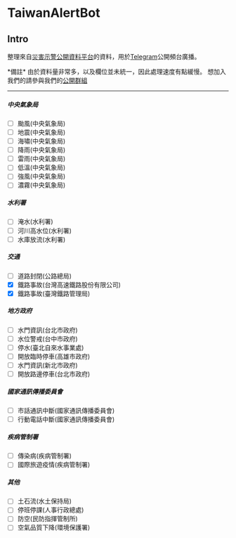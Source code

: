 # TaiwanAlertBot

## Intro
整理來自[災害示警公開資料平台](https://alerts.ncdr.nat.gov.tw)的資料，用於[Telegram](https://telegram.org)公開頻台廣播。

\*備註\*
由於資料量非常多，以及欄位並未統一，因此處理速度有點緩慢。
想加入我們的請參與我們的[公開群組](https://t.me/joinchat/H06D30hvYRkKZP4mJirjVg)

---

##### 中央氣象局  

- [ ] 颱風(中央氣象局)
- [ ] 地震(中央氣象局)
- [ ] 海嘯(中央氣象局)
- [ ] 降雨(中央氣象局)
- [ ] 雷雨(中央氣象局)
- [ ] 低溫(中央氣象局)
- [ ] 強風(中央氣象局)
- [ ] 濃霧(中央氣象局)

##### 水利署
- [ ] 淹水(水利署)
- [ ] 河川高水位(水利署)
- [ ] 水庫放流(水利署)

##### 交通
- [ ] 道路封閉(公路總局)
- [x] 鐵路事故(台灣高速鐵路股份有限公司)
- [x] 鐵路事故(臺灣鐵路管理局)

##### 地方政府
- [ ] 水門資訊(台北市政府)
- [ ] 水位警戒(台中市政府)
- [ ] 停水(臺北自來水事業處)
- [ ] 開放臨時停車(高雄市政府)
- [ ] 水門資訊(新北市政府)
- [ ] 開放路邊停車(台北市政府)

##### 國家通訊傳播委員會
- [ ] 市話通訊中斷(國家通訊傳播委員會)
- [ ] 行動電話中斷(國家通訊傳播委員會)

##### 疾病管制署
- [ ] 傳染病(疾病管制署)
- [ ] 國際旅遊疫情(疾病管制署)

##### 其他
- [ ] 土石流(水土保持局)
- [ ] 停班停課(人事行政總處)
- [ ] 防空(民防指揮管制所)
- [ ] 空氣品質下降(環境保護署)
